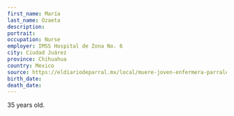 ```yaml
---
first_name: María
last_name: Ozaeta
description: 
portrait: 
occupation: Nurse
employer: IMSS Hospital de Zona No. 6
city: Ciudad Juárez
province: Chihuahua
country: Mexico
source: https://eldiariodeparral.mx/local/muere-joven-enfermera-parralense-por-covid-19-en-juarez-20200516-1663443.html
birth_date: 
death_date: 
---
```


35 years old.